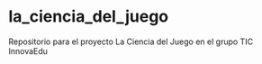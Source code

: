 # la_ciencia_del_juego
Repositorio para el proyecto La Ciencia del Juego en el  grupo TIC InnovaEdu
